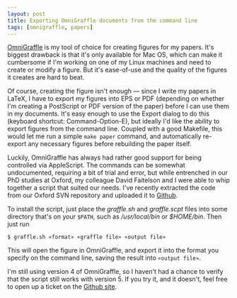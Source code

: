 ```yaml
---
layout: post
title: Exporting OmniGraffle documents from the command line
tags: [omnigraffle, papers]
---
```


[OmniGraffle](http://www.omnigroup.com/applications/OmniGraffle/) is
my tool of choice for creating figures for my papers.  It's biggest
drawback is that it's only available for Mac OS, which can make it
cumbersome if I'm working on one of my Linux machines and need to
create or modify a figure.  But it's ease-of-use and the quality of
the figures it creates are hard to beat.

Of course, creating the figure isn't enough — since I write my papers
in LaTeX, I have to export my figures into EPS or PDF (depending on
whether I'm creating a PostScript or PDF version of the paper) before
I can use them in my documents.  It's easy enough to use the Export
dialog to do this (keyboard shortcut: Command-Option-E), but ideally
I'd like the ability to export figures from the command line.  Coupled
with a good Makefile, this would let me run a simple `make paper`
command, and automatically re-export any necessary figures before
rebuilding the paper itself.

Luckily, OmniGraffle has always had rather good support for being
controlled via AppleScript.  The commands can be somewhat
undocumented, requiring a bit of trial and error, but while entrenched
in our PhD studies at Oxford, my colleague David Faitelson and I were
able to whip together a script that suited our needs.  I've recently
extracted the code from our Oxford SVN repository and uploaded it to
[Github](http://github.com/dcreager/graffle-export).

To install the script, just place the _graffle.sh_ and _graffle.scpt_
files into some directory that's on your `$PATH`, such as
_/usr/local/bin_ or _$HOME/bin_.  Then just run

    $ graffle.sh «format» «graffle file» «output file»

This will open the figure in OmniGraffle, and export it into the
format you specify on the command line, saving the result into
`«output file»`.

I'm still using version 4 of OmniGraffle, so I haven't had a chance to
verify that the script still works with version 5.  If you try it, and
it doesn't, feel free to open up a ticket on the [Github
site](http://github.com/dcreager/graffle-export/issues).
